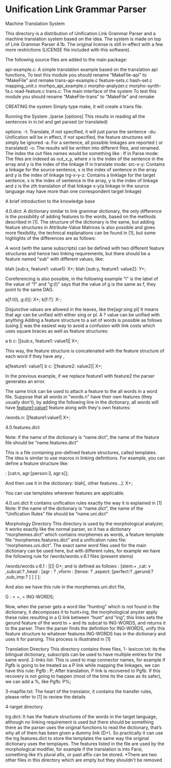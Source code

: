 # Unification Link Grammar Parser
Machine Translation System

This directory is a distribution of  Unification Link Grammar Parser and a machine translation system based on the idea.
The system is made on top of Link Grammar Parser 4.1b. The original license is still in-effect with a few more restrictions (LICENSE file included with this software).

The  following source files are added to the main package:

api-example.c: 
A simple translation example based on the translation api functions, To test this module you should rename “MakeFile-api” to “MakeFile” and remake
trans-api-example.c
feature-sets.c
hash-set.c
mapping_unit.c
morhpo_api_example.c
morpho-analyzer.c
morpho-synth-fa.c
read-feature.c
trans.c: 
The main interface of the system
To test this module you should rename “MakeFile-trans” to “MakeFile” and  remake

CREATING the system
Simply type make, it will create a trans file. 

Running the System
./parse [options]
This results in reading all the sentences in in.txt and get parsed (or translated)

options: 
-t:	Translate, if not specified, it will just parse the sentence
-du:	Unification will be in effect, if not specified, the feature structures will simply be ignored
-a:	For a sentence, all possible linkages are reported ( or translated)
-o:	The results will be written into different files, and renamed. The index
            the out files names would be something like :
	If in Parse mode:
The files are indexed as out_x_y, where x is the index of the sentence in the array and y 
is the index of the linkage
	If in translate mode:
            src-x-y:    Contains a linkage for the source sentence, x is the index
                             of sentence in the array and y is the index of linkage
            trg-x-y-z: Contains a linklage for the target sentence, x is the index
                             of sentence in the array, y is the index of linkage and z
                             is the zth translation of that linkage x-y(a linkage in the
                             source language may have more than one correspondent target
                             linkage)






















A brief introduction to the knowledge base

4.0.dict: 
A dictionary similar to link grammar dictionary, the only difference is the possibility of adding features to the words, based on the methods described in [1].  The structure of the dictionary is the same, but adding feature structures in Attribute-Value Matrices is also possible and gives more flexibility, the technical explanations can be found in [1], but some highlights of the differences are as follows:

A word (with the same subscripts) can be defined with two different feature structures and hence two linking requirements, but there should be a feature named "sub" with different values, like:

blah [sub:x, feature1: value1]: X+;
blah [sub:y, feature1: value2]: Y+;

Coreferencing is also possible, in the following example "l" is the label of the value of "f" and "g:(l)" says that the value of g is the same as f, they point to the same DAG.

a[f:t(l), g:(l)]:  X+;
b[f:?]: X-;


Disjunctive values are allowed in the leaves, like 
the[agr:sing pl]
It means that agr can be unified with either sing or pl. 
A ? value can be unified with anything
Adding a feature structure to a set of words is possible as follows (using || was the easiest way to avoid a confusion with link costs which uses square braces as well as feature structures:

 a b c: |[sub:x, feature1: value1]|  X+;

This way, the feature structure is concatenated with the feature structure of each word if they have any , 

a[feature1: value1] b c: |[feature2: value2]|  X+;

In  the previous example, if we replace feature1 with feature2 the parser generates an error.

The same trick can be used to attach a feature to the all words in a word file. Suppose that all words in "words.n" have their own features (they usually don't), by adding the following line in the dictionary, all words will have <feature1:value1> feature along with they's own features:

/words.n: |[feature1:value1| X+;


4.0.features.dict

Note: if the name of the dictionary is “name.dict”, the name of the feature file should be “name.features.dict”
 
This is a file containing pre-defined feature structures, called templates. The idea is similar to use macros in linking definitions. For example, you can define a feature structure like:

<noun-s>: [cat:n, agr:[person:3, agr:s]];

And then use it in the dictionary:
blah[<noun-s>, other features...]: X+;

You can use templates wherever features are applicable.


4.0.uni.dict
It contains unification rules exactly the way it is explained in [1]
Note: If the name of the dictionary is “name.dict”, the name of the “Unification Rules” file should be “name.uni.dict” 

Morphology Directory
This directory is used by the morphological analyzer, it works exactly like the normal parser, so it has a dictionary “morphemes.dict” which contains morphemes as words, a feature template file “morphemes.features.dict” and a unification rules file: “morphemes.uni.dict”.
The exact same word files used for the main dictionary can be used here, but with different rules, for example we have the following rule for /words/words.v.6.1 files (present stems)





/words/words.v.6.1 : |[<M-VPRS>]| G+; and <M-VPRS> is defined as follows
<M-VPRS> :
 [stem:+ 
  ,cat: v
  ,subcat:?
  ,head : [agr : ?
           ,vform : [tense: ?
                     ,aspect: [perfect:?
                               ,gerund:?
                               ,sub_imp:?
                              ]
                   ]
          ]
];

And also we have this rule in the morphemes.uni.dict file, 

G : <head vform aspect gerund> = +, <subcat> = ING-WORDS;

Now, when the parser gets a word like “hunting” which is not found in the dictionary, it decomposes it to hunt+ing, the morphological anyzer apply these rules resulting in a G link between “hunt” and “ing”, this links sets the gerund feature of the word to + and its subcat to ING-WORDS, and returns it to the parser. Then the parser finds the definition for ING-WORDS, unify this feature structure to whatever features ING-WORDS has in the dictionary and uses it for parsing. This process is illustrated in [1]

Translation Directory
This directory contains three files, 
1- lexicon.txt: its the bilingual dictionary, subscripts can be used to have multiple entries for the same word.
2-links list: This is used to map connector names, for example if Pgfb is going to be treated as a P link while mapping the linkages, we can have this rule: Pgfb : P;
After translation, P link is recovered to Pgfb. If this recovery is not going to happen (most of the time its the case as its safer), we can add a %, like Pgfb: P%;

3-mapfile.txt: The heart of the translator, it contains the transfer rules, please refer to [1] to review the details

4-target directory

trg.dict: It has the feature structures of the words in the target language, although no linking requirement is used but there should be something there as the parser uses the original functions to read the dictionary, that’s why all of them has been given a dummy link (D+). So practically it can use the trg.features.dict to store the templates the same way the original dictionary uses the templayes. The features listed in the file are used by the morphological modifier, for example if the translation is into Farsi, something like it’s plural afix, or past affix can be stored.
*There are two other files in this directory which are empty but they shouldn't be removed



